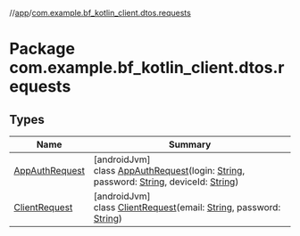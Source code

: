 //[app](../../index.md)/[com.example.bf_kotlin_client.dtos.requests](index.md)

# Package com.example.bf_kotlin_client.dtos.requests

## Types

| Name | Summary |
|---|---|
| [AppAuthRequest](-app-auth-request/index.md) | [androidJvm]<br>class [AppAuthRequest](-app-auth-request/index.md)(login: [String](https://kotlinlang.org/api/latest/jvm/stdlib/kotlin/-string/index.html), password: [String](https://kotlinlang.org/api/latest/jvm/stdlib/kotlin/-string/index.html), deviceId: [String](https://kotlinlang.org/api/latest/jvm/stdlib/kotlin/-string/index.html)) |
| [ClientRequest](-client-request/index.md) | [androidJvm]<br>class [ClientRequest](-client-request/index.md)(email: [String](https://kotlinlang.org/api/latest/jvm/stdlib/kotlin/-string/index.html), password: [String](https://kotlinlang.org/api/latest/jvm/stdlib/kotlin/-string/index.html)) |
